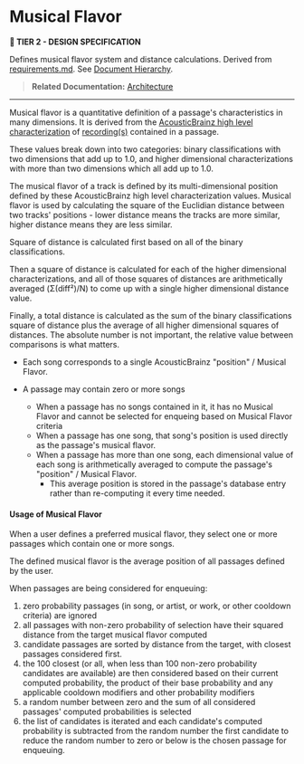 # Musical Flavor

**🎼 TIER 2 - DESIGN SPECIFICATION**

Defines musical flavor system and distance calculations. Derived from [requirements.md](requirements.md). See [Document Hierarchy](document_hierarchy.md).

> **Related Documentation:** [Architecture](architecture.md)

---

Musical flavor is a quantitative definition of a passage's characteristics in many dimensions. It is derived from the [AcousticBrainz high level characterization](https://acousticbrainz.org/data#highlevel-data) of [recording(s)](https://musicbrainz.org/doc/Recording) contained in a passage.


These values break down into two categories: binary classifications with two dimensions that add up to 1.0, 
and higher dimensional characterizations with more than two dimensions which all add up to 1.0.

The musical flavor of a track is defined by its multi-dimensional position defined by these AcousticBrainz
high level characterization values.  Musical flavor is used by calculating the square of the Euclidian 
distance between two tracks' positions - lower distance means the tracks are more similar, higher 
distance means they are less similar.

Square of distance is calculated first based on all of the binary classifications.

Then a square of distance is calculated for each of the higher dimensional characterizations, and all of
those squares of distances are arithmetically averaged (Σ(diff²)/N) to come up with a single higher 
dimensional distance value.

Finally, a total distance is calculated as the sum of the binary classifications square of distance plus 
the average of all higher dimensional squares of distances.  The absolute number is not important, the
relative value between comparisons is what matters.

- Each song corresponds to a single AcousticBrainz "position" / Musical Flavor.

- A passage may contain zero or more songs
  - When a passage has no songs contained in it, it has no Musical Flavor and cannot be selected for enqueing based on Musical Flavor criteria
  - When a passage has one song, that song's position is used directly as the passage's musical flavor.
  - When a passage has more than one song, each dimensional value of each song is arithmetically averaged 
    to compute the passage's "position" / Musical Flavor.
    - This average position is stored in the passage's database entry rather than re-computing it every time needed.

#### Usage of Musical Flavor
When a user defines a preferred musical flavor, they select one or more passages which contain one or more songs.

The defined musical flavor is the average position of all passages defined by the user.

When passages are being considered for enqueuing:
1. zero probability passages (in song, or artist, or work, or other cooldown criteria) are ignored
2. all passages with non-zero probability of selection have their squared distance from the
   target musical flavor computed
3. candidate passages are sorted by distance from the target, with closest passages considered first.
4. the 100 closest (or all, when less than 100 non-zero probability candidates are available) are then considered
   based on their current computed probability, the product of their base probability and any applicable cooldown
   modifiers and other probability modifiers
5. a random number between zero and the sum of all considered passages' computed probabilities is selected
6. the list of candidates is iterated and each candidate's computed probability is subtracted from the random number
   the first candidate to reduce the random number to zero or below is the chosen passage for enqueuing.

